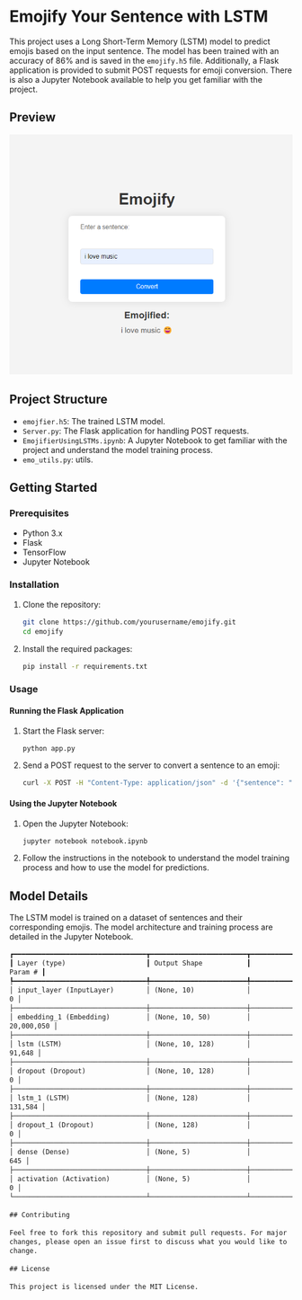 # Emojify Your Sentence with LSTM

This project uses a Long Short-Term Memory (LSTM) model to predict emojis based on the input sentence. The model has been trained with an accuracy of 86% and is saved in the `emojify.h5` file. Additionally, a Flask application is provided to submit POST requests for emoji conversion. There is also a Jupyter Notebook available to help you get familiar with the project.

## Preview

<img src = "images/image.png">

## Project Structure

- `emojfier.h5`: The trained LSTM model.
- `Server.py`: The Flask application for handling POST requests.
- `EmojifierUsingLSTMs.ipynb`: A Jupyter Notebook to get familiar with the project and understand the model training process.
- `emo_utils.py`: utils.

## Getting Started

### Prerequisites

- Python 3.x
- Flask
- TensorFlow
- Jupyter Notebook

### Installation

1. Clone the repository:
    ```bash
    git clone https://github.com/yourusername/emojify.git
    cd emojify
    ```

2. Install the required packages:
    ```bash
    pip install -r requirements.txt
    ```

### Usage

#### Running the Flask Application

1. Start the Flask server:
    ```bash
    python app.py
    ```

2. Send a POST request to the server to convert a sentence to an emoji:
    ```bash
    curl -X POST -H "Content-Type: application/json" -d '{"sentence": "your sentence here"}' http://127.0.0.1:5000/predict
    ```

#### Using the Jupyter Notebook

1. Open the Jupyter Notebook:
    ```bash
    jupyter notebook notebook.ipynb
    ```

2. Follow the instructions in the notebook to understand the model training process and how to use the model for predictions.

## Model Details

The LSTM model is trained on a dataset of sentences and their corresponding emojis. The model architecture and training process are detailed in the Jupyter Notebook.

```
┏━━━━━━━━━━━━━━━━━━━━━━━━━━━━━━━━━┳━━━━━━━━━━━━━━━━━━━━━━━━┳━━━━━━━━━━━━━━━┓
┃ Layer (type)                    ┃ Output Shape           ┃       Param # ┃
┡━━━━━━━━━━━━━━━━━━━━━━━━━━━━━━━━━╇━━━━━━━━━━━━━━━━━━━━━━━━╇━━━━━━━━━━━━━━━┩
│ input_layer (InputLayer)        │ (None, 10)             │             0 │
├─────────────────────────────────┼────────────────────────┼───────────────┤
│ embedding_1 (Embedding)         │ (None, 10, 50)         │    20,000,050 │
├─────────────────────────────────┼────────────────────────┼───────────────┤
│ lstm (LSTM)                     │ (None, 10, 128)        │        91,648 │
├─────────────────────────────────┼────────────────────────┼───────────────┤
│ dropout (Dropout)               │ (None, 10, 128)        │             0 │
├─────────────────────────────────┼────────────────────────┼───────────────┤
│ lstm_1 (LSTM)                   │ (None, 128)            │       131,584 │
├─────────────────────────────────┼────────────────────────┼───────────────┤
│ dropout_1 (Dropout)             │ (None, 128)            │             0 │
├─────────────────────────────────┼────────────────────────┼───────────────┤
│ dense (Dense)                   │ (None, 5)              │           645 │
├─────────────────────────────────┼────────────────────────┼───────────────┤
│ activation (Activation)         │ (None, 5)              │             0 │
└─────────────────────────────────┴────────────────────────┴───────────────┘```

## Contributing

Feel free to fork this repository and submit pull requests. For major changes, please open an issue first to discuss what you would like to change.

## License

This project is licensed under the MIT License.
